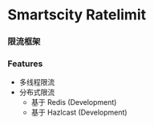 # Smartscity Ratelimit

### 限流框架


### Features
* 多线程限流
* 分布式限流
    * 基于 Redis    (Development)
    * 基于 Hazlcast (Development)
